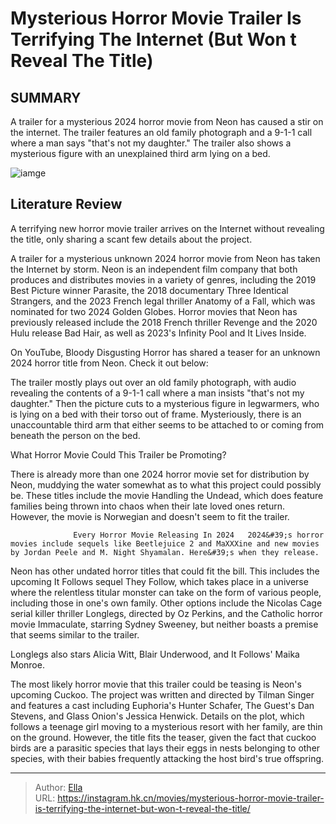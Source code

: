 # Mysterious Horror Movie Trailer Is Terrifying The Internet (But Won t Reveal The Title)


## SUMMARY 



  A trailer for a mysterious 2024 horror movie from Neon has caused a stir on the internet.   The trailer features an old family photograph and a 9-1-1 call where a man says &#34;that&#39;s not my daughter.&#34;   The trailer also shows a mysterious figure with an unexplained third arm lying on a bed.  

![iamge](https://static1.srcdn.com/wordpress/wp-content/uploads/2024/01/creepy-family-photo-from-an-unknown-neon-horror-movie.jpg)

## Literature Review

A terrifying new horror movie trailer arrives on the Internet without revealing the title, only sharing a scant few details about the project.




A trailer for a mysterious unknown 2024 horror movie from Neon has taken the Internet by storm. Neon is an independent film company that both produces and distributes movies in a variety of genres, including the 2019 Best Picture winner Parasite, the 2018 documentary Three Identical Strangers, and the 2023 French legal thriller Anatomy of a Fall, which was nominated for two 2024 Golden Globes. Horror movies that Neon has previously released include the 2018 French thriller Revenge and the 2020 Hulu release Bad Hair, as well as 2023&#39;s Infinity Pool and It Lives Inside.




On YouTube, Bloody Disgusting Horror has shared a teaser for an unknown 2024 horror title from Neon. Check it out below:


 

The trailer mostly plays out over an old family photograph, with audio revealing the contents of a 9-1-1 call where a man insists &#34;that&#39;s not my daughter.&#34; Then the picture cuts to a mysterious figure in legwarmers, who is lying on a bed with their torso out of frame. Mysteriously, there is an unaccountable third arm that either seems to be attached to or coming from beneath the person on the bed.


 What Horror Movie Could This Trailer be Promoting? 
          




There is already more than one 2024 horror movie set for distribution by Neon, muddying the water somewhat as to what this project could possibly be. These titles include the movie Handling the Undead, which does feature families being thrown into chaos when their late loved ones return. However, the movie is Norwegian and doesn&#39;t seem to fit the trailer.

                  Every Horror Movie Releasing In 2024   2024&#39;s horror movies include sequels like Beetlejuice 2 and MaXXXine and new movies by Jordan Peele and M. Night Shyamalan. Here&#39;s when they release.   

Neon has other undated horror titles that could fit the bill. This includes the upcoming It Follows sequel They Follow, which takes place in a universe where the relentless titular monster can take on the form of various people, including those in one&#39;s own family. Other options include the Nicolas Cage serial killer thriller Longlegs, directed by Oz Perkins, and the Catholic horror movie Immaculate, starring Sydney Sweeney, but neither boasts a premise that seems similar to the trailer.






Longlegs also stars Alicia Witt, Blair Underwood, and It Follows&#39; Maika Monroe.




The most likely horror movie that this trailer could be teasing is Neon&#39;s upcoming Cuckoo. The project was written and directed by Tilman Singer and features a cast including Euphoria&#39;s Hunter Schafer, The Guest&#39;s Dan Stevens, and Glass Onion&#39;s Jessica Henwick. Details on the plot, which follows a teenage girl moving to a mysterious resort with her family, are thin on the ground. However, the title fits the teaser, given the fact that cuckoo birds are a parasitic species that lays their eggs in nests belonging to other species, with their babies frequently attacking the host bird&#39;s true offspring.



---

> Author: [Ella](https://instagram.hk.cn/)  
> URL: https://instagram.hk.cn/movies/mysterious-horror-movie-trailer-is-terrifying-the-internet-but-won-t-reveal-the-title/  

